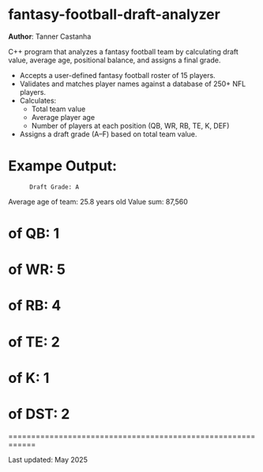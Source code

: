 # fantasy-football-draft-analyzer
**Author**: Tanner Castanha

C++ program that analyzes a fantasy football team by calculating draft value, average age, positional balance, and assigns a final grade.

- Accepts a user-defined fantasy football roster of 15 players.
- Validates and matches player names against a database of 250+ NFL players.
- Calculates:
  - Total team value
  - Average player age
  - Number of players at each position (QB, WR, RB, TE, K, DEF)
- Assigns a draft grade (A–F) based on total team value.

Exampe Output:
============================================================
          Draft Grade: A
  Average age of team: 25.8 years old
  Value sum: 87,560
  # of QB: 1
  # of WR: 5
  # of RB: 4
  # of TE: 2
  # of K: 1
  # of DST: 2
============================================================

Last updated: May 2025
